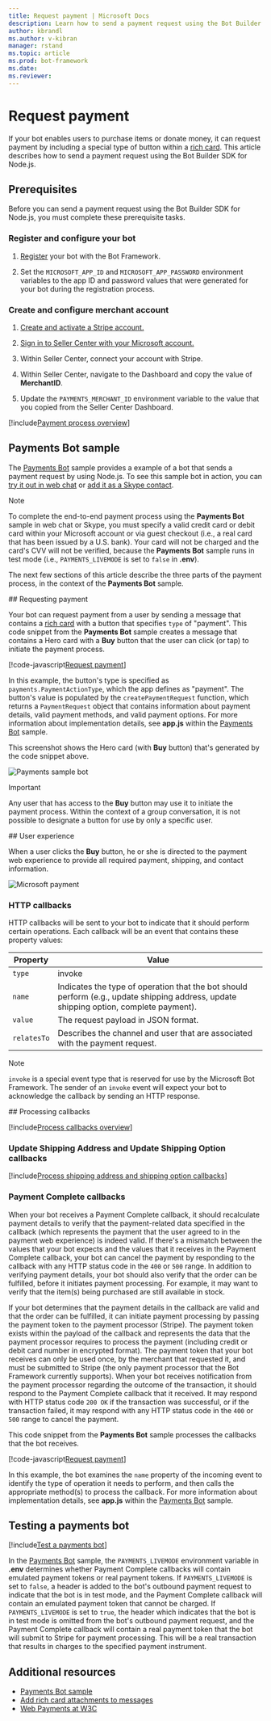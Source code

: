 ```yaml
---
title: Request payment | Microsoft Docs
description: Learn how to send a payment request using the Bot Builder SDK for Node.js.
author: kbrandl
ms.author: v-kibran
manager: rstand
ms.topic: article
ms.prod: bot-framework
ms.date: 
ms.reviewer: 
---
```


# Request payment

If your bot enables users to purchase items or donate money, it can request payment by including 
a special type of button within a [rich card](~/nodejs/bot-builder-nodejs-send-rich-cards.md). 
This article describes how to send a payment request using the Bot Builder SDK for Node.js.

## Prerequisites

Before you can send a payment request using the Bot Builder SDK for Node.js, you must complete these prerequisite tasks.

### Register and configure your bot

1. [Register](~/portal-register-bot.md) your bot with the Bot Framework.

2. Set the `MICROSOFT_APP_ID` and `MICROSOFT_APP_PASSWORD` environment variables to the app ID and password values that were generated for your bot during the registration process. 

### Create and configure merchant account

1. <a href="https://dashboard.stripe.com/register" target="_blank">Create and activate a Stripe account.</a>

2. <a href="https://seller.microsoft.com/en-us/dashboard/registration/seller/?accountprogram=skypebots&setvar=fltsellerregistration:1" target="_blank">Sign in to Seller Center with your Microsoft account.</a>

3. Within Seller Center, connect your account with Stripe.

4. Within Seller Center, navigate to the Dashboard and copy the value of **MerchantID**.

5. Update the `PAYMENTS_MERCHANT_ID` environment variable to the value that you copied from the Seller Center Dashboard. 

[!include[Payment process overview](~/includes/snippet-payment-process-overview.md)]

## Payments Bot sample

The <a href="https://fuselabs.visualstudio.com/_git/PaymentSample?path=%2Fnode&version=GBmaster&_a=contents" target="_blank">Payments Bot</a> sample provides a example of a bot that sends a payment request 
by using Node.js. 
To see this sample bot in action, you can 
<a href="https://webchat.botframework.com/embed/paymentsample?s=d39Bk7JOMzQ.cwA.Rig.dumLki9bs3uqfWFMjXPn5PFnQVmT2VAVR1Zl1iPi07k" target="_blank">try it out in web chat</a> or
<a href="https://join.skype.com/bot/9fbc0f17-43eb-40fe-bf3b-af151e6ce45e" target="_blank">add it as a Skype 
contact</a>. 

> [!NOTE]
> To complete the end-to-end payment process using the **Payments Bot** sample in web chat or Skype, 
> you must specify a valid credit card or debit card within your Microsoft account or via guest checkout 
> (i.e., a real card that has been issued by a U.S. bank). 
> Your card will not be charged and the card's CVV will not be verified, 
> because the **Payments Bot** sample runs in test mode (i.e., `PAYMENTS_LIVEMODE` is set to `false` in **.env**).

The next few sections of this article describe the three parts of the payment process, 
in the context of the **Payments Bot** sample.

##<a id="request-payment"></a> Requesting payment

Your bot can request payment from a user by sending a message that contains a 
[rich card](~/nodejs/bot-builder-nodejs-send-rich-cards.md) with a button that specifies 
`type` of "payment". 
This code snippet from the **Payments Bot** sample creates a message that contains a Hero card with a **Buy** button that the user can click (or tap) to initiate the payment process. 

[!code-javascript[Request payment](~/includes/code/node-request-payment.js#requestPayment)]

In this example, the button's type is specified as `payments.PaymentActionType`, which 
the app defines as "payment". 
The button's value is populated by the `createPaymentRequest` function, which returns 
a `PaymentRequest` object that contains information about payment details, valid payment methods, 
and valid payment options. 
For more information about implementation details, see **app.js** within the 
<a href="https://fuselabs.visualstudio.com/_git/PaymentSample?path=%2Fnode&version=GBmaster&_a=contents" target="_blank">Payments Bot</a> sample.

This screenshot shows the Hero card (with **Buy** button) that's generated by the code snippet above. 
 
![Payments sample bot](~/media/payments-bot-buy.png) 

> [!IMPORTANT]
> Any user that has access to the **Buy** button may use it to initiate the payment process. 
> Within the context of a group conversation, it is not possible to designate a button for use by only 
> a specific user. 

##<a id="user-experience"></a> User experience

When a user clicks the **Buy** button, he or she is directed to the payment web experience to provide all required payment, shipping, and contact information. 

![Microsoft payment](~/media/microsoft-payment.png)

### HTTP callbacks

HTTP callbacks will be sent to your bot to indicate that it should perform certain operations. 
Each callback will be an event that contains these property values: 

| Property | Value |
|----|----|
| `type` | invoke | 
| `name` | Indicates the type of operation that the bot should perform (e.g., update shipping address, update shipping option, complete payment). | 
| `value` | The request payload in JSON format. | 
| `relatesTo` |  Describes the channel and user that are associated with the payment request. | 

> [!NOTE]
> `invoke` is a special event type that is reserved for use by the Microsoft Bot Framework. 
> The sender of an `invoke` event will expect your bot to acknowledge the callback by sending an HTTP response.

##<a id="process-callbacks"></a> Processing callbacks

[!include[Process callbacks overview](~/includes/snippet-payment-process-callbacks-overview.md)]

### Update Shipping Address and Update Shipping Option callbacks

[!include[Process shipping address and shipping option callbacks](~/includes/snippet-payment-process-callbacks-1.md)]

### Payment Complete callbacks

When your bot receives a Payment Complete callback, 
it should recalculate payment details to verify that the payment-related data specified in the callback 
(which represents the payment that the user agreed to in the payment web experience) is indeed valid. 
If there's a mismatch between the values that your bot expects and the values that it receives in the 
Payment Complete callback, your bot can cancel the payment by responding to the callback with any 
HTTP status code in the `400` or `500` range. 
In addition to verifying payment details, your bot should also verify that the order can be fulfilled, 
before it initiates payment processing. 
For example, it may want to verify that the item(s) being purchased are still available in stock. 

If your bot determines that the payment details in the callback are valid and that the order can be fulfilled, 
it can initiate payment processing by passing the payment token to the payment processor (Stripe). 
The payment token exists within the payload of the callback and represents 
the data that the payment processor requires to process the payment (including credit or debit card number
in encrypted format). 
The payment token that your bot receives can only be used once, by the merchant that requested it, and
must be submitted to Stripe (the only payment processor that the Bot Framework currently supports). 
When your bot receives notification from the payment processor regarding the outcome of the transaction, 
it should respond to the Payment Complete callback that it received. 
It may respond with HTTP status code `200 OK` if the transaction was successful, or if the transaction failed, 
it may respond with any HTTP status code in the `400` or `500` range to cancel the payment.

This code snippet from the **Payments Bot** sample processes the callbacks that the bot receives. 

[!code-javascript[Request payment](~/includes/code/node-request-payment.js#processCallback)]

In this example, the bot examines the `name` property of the incoming event to identify the type of 
operation it needs to perform, and then calls the appropriate method(s) to process the callback. 
For more information about implementation details, see **app.js** 
within the <a href="https://fuselabs.visualstudio.com/_git/PaymentSample?path=%2Fnode&version=GBmaster&_a=contents" target="_blank">Payments Bot</a> sample.

## Testing a payments bot

[!include[Test a payments bot](~/includes/snippet-payment-test-bot.md)]

In the <a href="https://fuselabs.visualstudio.com/_git/PaymentSample?path=%2Fnode&version=GBmaster&_a=contents" target="_blank">Payments Bot</a> sample, the `PAYMENTS_LIVEMODE` environment variable in **.env** determines whether Payment Complete callbacks will contain emulated payment tokens or real payment tokens. If `PAYMENTS_LIVEMODE` is set to `false`, a header is added to the bot's outbound payment request to indicate that the bot is in test mode, and 
the Payment Complete callback will contain an emulated payment token that cannot be charged. If `PAYMENTS_LIVEMODE` is set to `true`, the header which indicates that the bot is in test mode is omitted from the bot's outbound payment request, and the Payment Complete callback will contain a real payment token that the bot will submit to Stripe 
for payment processing. This will be a real transaction that results in charges to the specified payment instrument. 

## Additional resources

- <a href="https://fuselabs.visualstudio.com/_git/PaymentSample?path=%2Fnode&version=GBmaster&_a=contents" target="_blank">Payments Bot sample</a>
- [Add rich card attachments to messages](~/nodejs/bot-builder-nodejs-send-rich-cards.md)
- <a href="http://www.w3.org/Payments/" target="_blank">Web Payments at W3C</a> 
